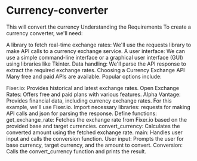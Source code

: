 # Currency-converter
This will convert the currency 
Understanding the Requirements
To create a currency converter, we'll need:

A library to fetch real-time exchange rates: We'll use the requests library to make API calls to a currency exchange service.
A user interface: We can use a simple command-line interface or a graphical user interface (GUI) using libraries like Tkinter.
Data handling: We'll parse the API response to extract the required exchange rates.
Choosing a Currency Exchange API
Many free and paid APIs are available. Popular options include:

Fixer.io: Provides historical and latest exchange rates.
Open Exchange Rates: Offers free and paid plans with various features.
Alpha Vantage: Provides financial data, including currency exchange rates.
For this example, we'll use Fixer.io.
Import necessary libraries: requests for making API calls and json for parsing the response.
Define functions:
get_exchange_rate: Fetches the exchange rate from Fixer.io based on the provided base and target currencies.
convert_currency: Calculates the converted amount using the fetched exchange rate.
main: Handles user input and calls the conversion function.
User input: Prompts the user for base currency, target currency, and the amount to convert.
Conversion: Calls the convert_currency function and prints the result.
